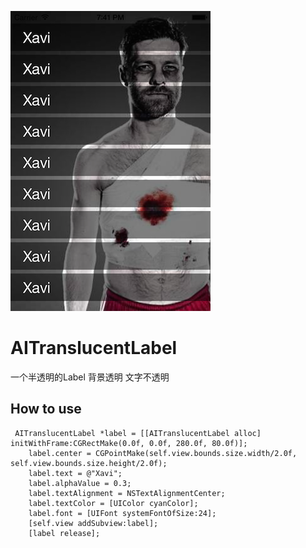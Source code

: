 ![image](https://github.com/Ailix/AIStuff/blob/master/AIImages/AITranslucentLabel.png)

AITranslucentLabel
==================
一个半透明的Label 背景透明 文字不透明


## How to use

```objc
 AITranslucentLabel *label = [[AITranslucentLabel alloc] initWithFrame:CGRectMake(0.0f, 0.0f, 280.0f, 80.0f)];
    label.center = CGPointMake(self.view.bounds.size.width/2.0f, self.view.bounds.size.height/2.0f);
    label.text = @"Xavi";
    label.alphaValue = 0.3;
    label.textAlignment = NSTextAlignmentCenter;
    label.textColor = [UIColor cyanColor];
    label.font = [UIFont systemFontOfSize:24];
    [self.view addSubview:label];
    [label release];
```
